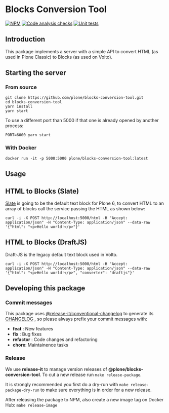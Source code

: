 # Blocks Conversion Tool

[![NPM](https://img.shields.io/npm/v/@plone/blocks-conversion-tool.svg)](https://www.npmjs.com/package/@plone/blocks-conversion-tool)
[![Code analysis checks](https://github.com/plone/blocks-conversion-tool/actions/workflows/code.yml/badge.svg)](https://github.com/plone/blocks-conversion-tool/actions/workflows/code.yml)
[![Unit tests](https://github.com/plone/blocks-conversion-tool/actions/workflows/unit.yml/badge.svg)](https://github.com/plone/blocks-conversion-tool/actions/workflows/unit.yml)

## Introduction

This package implements a server with a simple API to convert HTML (as used in Plone Classic) to Blocks (as used on Volto).

## Starting the server

### From source

```shell
git clone https://github.com/plone/blocks-conversion-tool.git
cd blocks-conversion-tool
yarn install
yarn start
```

To use a different port than 5000 if that one is already opened by another process:

```shell
PORT=6000 yarn start
```

### With Docker

```shell
docker run -it -p 5000:5000 plone/blocks-conversion-tool:latest
```

## Usage

## HTML to Blocks (Slate)

[Slate](https://github.com/eea/volto-slate) is going to be the default text block for Plone 6, to convert HTML to an array of blocks call the service passing the HTML as shown below:

```shell
curl -i -X POST http://localhost:5000/html -H "Accept: application/json" -H "Content-Type: application/json" --data-raw '{"html": "<p>Hello world!</p>"}'
```

## HTML to Blocks (DraftJS)

Draft-JS is the legacy default text block used in Volto.

```shell
curl -i -X POST http://localhost:5000/html -H "Accept: application/json" -H "Content-Type: application/json" --data-raw '{"html": "<p>Hello world!</p>", "converter": "draftjs"}'
```

## Developing this package

### Commit messages

This package uses [@release-it/conventional-changelog](https://github.com/release-it/conventional-changelog) to generate its [CHANGELOG](CHANGELOG.md) , so please always prefix your commit messages with:

- **feat** : New features
- **fix** : Bug fixes
- **refactor** : Code changes and refactoring
- **chore**: Maintainence tasks

### Release

We use **release-it** to manage version releases of **@plone/blocks-conversion-tool**. To cut a new release  run `make release-package`.

It is strongly recommended you first do a dry-run with `make release-package-dry-run` to make sure everything is in order for a new release.

After releasing the package to NPM, also create a new image tag on Docker Hub: `make release-image`

